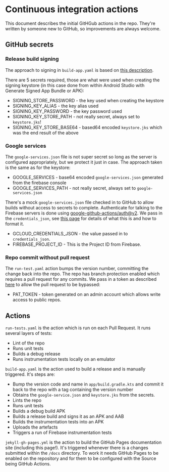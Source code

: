 # Continuous integration actions

This document describes the initial GitHGub actions in the repo. They're written by someone new to GitHub, so improvements are always welcome. 

## GitHub secrets
### Release build signing
The approach to signing in `build-app.yaml` is based on [this description](https://www.droidcon.com/2023/04/04/securely-create-android-release-using-github-actions/).

There are 5 secrets required, those are what were used when creating the signing keystore (in this case done from within Android Studio with Generate Signed App Bundle or APK):
* SIGNING_STORE_PASSWORD - the key used when creating the keystore
* SIGNING_KEY_ALIAS - the key alias used
* SIGNING_KEY_PASSWORD - the key password used
* SIGNING_KEY_STORE_PATH - not really secret, always set to `keystore.jks`!
* SIGNING_KEY_STORE_BASE64 - based64 encoded `keystore.jks` which was the end result of the above 

### Google services
The `google-services.json` file is not super secret so long as the server is configured appropriately, but we protect it just in case. The approach taken is the same as for the keystore: 
* GOOGLE_SERVICES - base64 encoded `google-services.json` generated from the firebase console  
* GOOGLE_SERVICES_PATH - not really secret, always set to `google-services.json`

There's a mock `google-services.json` file checked in to GitHub to allow builds without access to secrets to complete.
Authenticate for talking to the Firebase servers is done using [google-github-actions/auth@v2](https://github.com/google-github-actions/auth). We pass in the `credentials_json`, see [this page](https://github.com/google-github-actions/auth?tab=readme-ov-file#inputs-service-account-key-json) for details of what this is and how to format it.  
* GCLOUD_CREDENTIALS_JSON - the value passed in to  `credentials_json`.
* FIREBASE_PROJECT_ID - This is the Project ID from Firebase. 

### Repo commit without pull request
The `run-test.yaml` action bumps the version number, committing the change back into the repo. The repo has branch protection enabled which requires a pull request for any commits. We pass in a token as described [here](https://github.com/stefanzweifel/git-auto-commit-action?tab=readme-ov-file#push-to-protected-branches) to allow the pull request to be bypassed:
* PAT_TOKEN - token generated on an admin account which allows write access to public repos.

## Actions
`run-tests.yaml` is the action which is run on each Pull Request. It runs several layers of tests:    
* Lint of the repo
* Runs unit tests
* Builds a debug release
* Runs instrumentation tests locally on an emulator

`build-app.yaml` is the action used to build a release and is manually triggered. It's steps are: 
* Bump the version code and name in `app/build.gradle.kts` and commit it back to the repo with a tag containing the version number
* Obtains the `google-service.json` and `keystore.jks` from the secrets.
* Lints the repo
* Runs unit tests
* Builds a debug build APK
* Builds a release build and signs it as an APK and AAB
* Builds the instrumentation tests into an APK
* Uploads the artefacts
* Triggers a run of Firebase instrumentation tests  

`jekyll-gh-pages.yml` is the action to build the GitHub Pages documentation site (including this page!). It's triggered whenever there is a changes submitted within the `/docs` directory. To work it needs GitHub Pages to be enabled on the repository and for them to be configured with the Source being GitHub Actions. 
